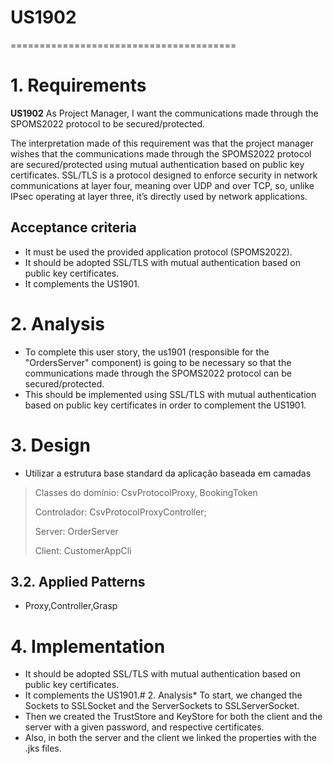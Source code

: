 # US1902
=======================================

# 1. Requirements

**US1902** As Project Manager, I want the communications made through the SPOMS2022 protocol to be secured/protected.

The interpretation made of this requirement was that the project manager wishes that the communications made through the 
SPOMS2022 protocol are secured/protected using mutual authentication based on public key certificates.
SSL/TLS is a protocol designed to enforce security in network communications at layer four, meaning over
UDP and over TCP, so, unlike IPsec operating at layer three, it’s directly used by network applications.

## Acceptance criteria
* It must be used the provided application protocol (SPOMS2022).
* It should be adopted SSL/TLS with mutual authentication based on public key certificates.
* It complements the US1901.


# 2. Analysis
* To complete this user story, the  us1901 (responsible for the "OrdersServer" component) is going to be necessary so 
that the communications made through the SPOMS2022 protocol can be secured/protected.
* This should be implemented using SSL/TLS with mutual authentication based on public key certificates in order to complement the US1901.


# 3. Design
* Utilizar a estrutura base standard da aplicação baseada em camadas 

>   Classes do domínio: CsvProtocolProxy, BookingToken
>
>   Controlador: CsvProtocolProxyController;
>
>   Server: OrderServer
> 
>   Client: CustomerAppCli


## 3.2. Applied Patterns

* Proxy,Controller,Grasp

# 4. Implementation
* It should be adopted SSL/TLS with mutual authentication based on public key certificates.
* It complements the US1901.# 2. Analysis* To start, we changed the Sockets to SSLSocket and the ServerSockets to SSLServerSocket.
* Then we created the TrustStore and KeyStore for both the client and the server with a given password, and respective certificates.
* Also, in both the server and the client we linked the properties with the .jks files.




